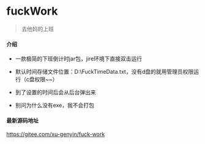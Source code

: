 # fuckWork

> 去他妈的上班

#### 介绍

- 一款极简的下班倒计时jar包，jire环境下直接双击运行

- 默认时间存储文件位置：D:\\FuckTimeData.txt，没有d盘的就用管理员权限运行（c盘权限~~）

- 到了设置的时间后会从后台弹出来

- 别问为什么没有exe，我不会打包
  
#### 最新源码地址
https://gitee.com/xu-genyin/fuck-work
